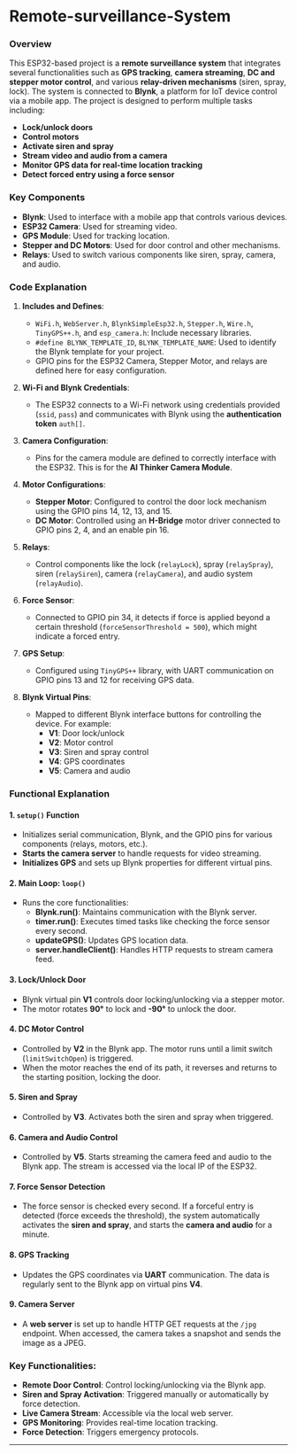 # Remote-surveillance-System 

### Overview

This ESP32-based project is a **remote surveillance system** that integrates several functionalities such as **GPS tracking**, **camera streaming**, **DC and stepper motor control**, and various **relay-driven mechanisms** (siren, spray, lock). The system is connected to **Blynk**, a platform for IoT device control via a mobile app. The project is designed to perform multiple tasks including:

- **Lock/unlock doors**
- **Control motors**
- **Activate siren and spray**
- **Stream video and audio from a camera**
- **Monitor GPS data for real-time location tracking**
- **Detect forced entry using a force sensor**

### Key Components

- **Blynk**: Used to interface with a mobile app that controls various devices.
- **ESP32 Camera**: Used for streaming video.
- **GPS Module**: Used for tracking location.
- **Stepper and DC Motors**: Used for door control and other mechanisms.
- **Relays**: Used to switch various components like siren, spray, camera, and audio.

### Code Explanation

1. **Includes and Defines**:
   - `WiFi.h`, `WebServer.h`, `BlynkSimpleEsp32.h`, `Stepper.h`, `Wire.h`, `TinyGPS++.h`, and `esp_camera.h`: Include necessary libraries.
   - `#define BLYNK_TEMPLATE_ID`, `BLYNK_TEMPLATE_NAME`: Used to identify the Blynk template for your project.
   - GPIO pins for the ESP32 Camera, Stepper Motor, and relays are defined here for easy configuration.

2. **Wi-Fi and Blynk Credentials**:
   - The ESP32 connects to a Wi-Fi network using credentials provided (`ssid`, `pass`) and communicates with Blynk using the **authentication token** `auth[]`.

3. **Camera Configuration**:
   - Pins for the camera module are defined to correctly interface with the ESP32. This is for the **AI Thinker Camera Module**.

4. **Motor Configurations**:
   - **Stepper Motor**: Configured to control the door lock mechanism using the GPIO pins 14, 12, 13, and 15.
   - **DC Motor**: Controlled using an **H-Bridge** motor driver connected to GPIO pins 2, 4, and an enable pin 16.

5. **Relays**:
   - Control components like the lock (`relayLock`), spray (`relaySpray`), siren (`relaySiren`), camera (`relayCamera`), and audio system (`relayAudio`).

6. **Force Sensor**:
   - Connected to GPIO pin 34, it detects if force is applied beyond a certain threshold (`forceSensorThreshold = 500`), which might indicate a forced entry.

7. **GPS Setup**:
   - Configured using `TinyGPS++` library, with UART communication on GPIO pins 13 and 12 for receiving GPS data.

8. **Blynk Virtual Pins**:
   - Mapped to different Blynk interface buttons for controlling the device. For example:
     - **V1**: Door lock/unlock
     - **V2**: Motor control
     - **V3**: Siren and spray control
     - **V4**: GPS coordinates
     - **V5**: Camera and audio

### Functional Explanation

#### 1. **`setup()` Function**
   - Initializes serial communication, Blynk, and the GPIO pins for various components (relays, motors, etc.).
   - **Starts the camera server** to handle requests for video streaming.
   - **Initializes GPS** and sets up Blynk properties for different virtual pins.

#### 2. **Main Loop: `loop()`**
   - Runs the core functionalities:
     - **Blynk.run()**: Maintains communication with the Blynk server.
     - **timer.run()**: Executes timed tasks like checking the force sensor every second.
     - **updateGPS()**: Updates GPS location data.
     - **server.handleClient()**: Handles HTTP requests to stream camera feed.

#### 3. **Lock/Unlock Door**
   - Blynk virtual pin **V1** controls door locking/unlocking via a stepper motor.
   - The motor rotates **90°** to lock and **-90°** to unlock the door.

#### 4. **DC Motor Control**
   - Controlled by **V2** in the Blynk app. The motor runs until a limit switch (`limitSwitchOpen`) is triggered.
   - When the motor reaches the end of its path, it reverses and returns to the starting position, locking the door.

#### 5. **Siren and Spray**
   - Controlled by **V3**. Activates both the siren and spray when triggered.

#### 6. **Camera and Audio Control**
   - Controlled by **V5**. Starts streaming the camera feed and audio to the Blynk app. The stream is accessed via the local IP of the ESP32.

#### 7. **Force Sensor Detection**
   - The force sensor is checked every second. If a forceful entry is detected (force exceeds the threshold), the system automatically activates the **siren and spray**, and starts the **camera and audio** for a minute.

#### 8. **GPS Tracking**
   - Updates the GPS coordinates via **UART** communication. The data is regularly sent to the Blynk app on virtual pins **V4**.

#### 9. **Camera Server**
   - A **web server** is set up to handle HTTP GET requests at the `/jpg` endpoint. When accessed, the camera takes a snapshot and sends the image as a JPEG.

### Key Functionalities:
- **Remote Door Control**: Control locking/unlocking via the Blynk app.
- **Siren and Spray Activation**: Triggered manually or automatically by force detection.
- **Live Camera Stream**: Accessible via the local web server.
- **GPS Monitoring**: Provides real-time location tracking.
- **Force Detection**: Triggers emergency protocols.

---
